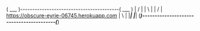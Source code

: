    ( ___ )-----------------------------------------( ___ )
    | / |                                           | \ |
    | / | https://obscure-eyrie-06745.herokuapp.com | \ |
    |___|                                           |___|
   (_____)-----------------------------------------(_____) 
